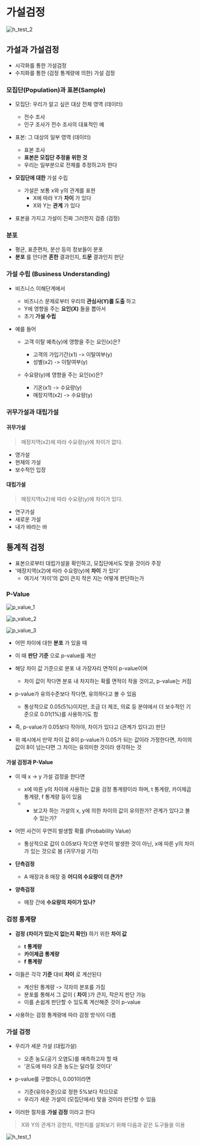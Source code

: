 # 가설검정

![h_test_2](https://github.com/zacinthepark/TIL/assets/86648892/b668511c-9cea-400e-84e1-557543b3cd6f)

## 가설과 가설검정

- 시각화를 통한 가설검정
- 수치화를 통한 (검정 통계량에 의한) 가설 검정

### 모집단(Population)과 표본(Sample)

- 모집단: 우리가 알고 싶은 대상 전체 영역 (데이터)
    - 전수 조사
    - 인구 조사가 전수 조사의 대표적인 예

- 표본: 그 대상의 일부 영역 (데이터)
    - 표본 조사
    - **표본은 모집단 추정을 위한 것**
    - 우리는 일부분으로 전체를 추정하고자 한다

- **모집단에 대한** 가설 수립
    - 가설은 보통 x와 y의 관계를 표현
        - X에 따라 Y가 **차이** 가 있다
        - X와 Y는 **관계** 가 있다

- 표본을 가지고 가설이 진짜 그러한지 검증 (검정)

### 분포

- 평균, 표준편차, 분산 등의 정보들이 분포
- **분포** 를 안다면 **흔한** 결과인지, **드문** 결과인지 판단

### 가설 수립 (Business Understanding)

- 비즈니스 이해단계에서
    - 비즈니스 문제로부터 우리의 **관심사(Y)를 도출** 하고
    - Y에 영향을 주는 **요인(X)** 들을 뽑아서
    - 초기 **가설 수립**

- 예를 들어
    - 고객 이탈 예측(y)에 영향을 주는 요인(x)은?
        - 고객의 가입기간(x1) -> 이탈여부(y)
        - 성별(x2) -> 이탈여부(y)
    
    - 수요량(y)에 영향을 주는 요인(x)은?
        - 기온(x1) -> 수요량(y)
        - 매장지역(x2) -> 수요량(y)

### 귀무가설과 대립가설

#### 귀무가설

> 매장지역(x2)에 따라 수요량(y)에 차이가 없다.

- 영가설
- 현재의 가설
- 보수적인 입장

#### 대립가설

> 매장지역(x2)에 따라 수요량(y)에 차이가 있다.

- 연구가설
- 새로운 가설
- 내가 바라는 바

## 통계적 검정

- 표본으로부터 대립가설을 확인하고, 모집단에서도 맞을 것이라 주장
- '매장지역(x2)에 따라 수요랑(y)에 **차이** 가 있다'
    - 여기서 '차이'의 값이 큰지 작은 지는 어떻게 판단하는가

### **P-Value**

![p_value_1](https://github.com/zacinthepark/TIL/assets/86648892/ec620dbf-c8da-48ff-8d62-4e51827ba317)

![p_value_2](https://github.com/zacinthepark/TIL/assets/86648892/afb34163-f57a-48b2-90f0-4aacd0be30a8)

![p_value_3](https://github.com/zacinthepark/TIL/assets/86648892/047f67a5-0514-494b-b5cf-421f1f4ae479)

- 어떤 차이에 대한 **분포** 가 있을 때
- 이 때 **판단 기준** 으로 p-value를 계산

- 해당 차이 값 기준으로 분포 내 가장자리 면적이 p-value이며
    - 차이 값이 작다면 분포 내 차지하는 확률 면적이 작을 것이고, p-value는 커짐
- p-value가 유의수준보다 작다면, 유의하다고 볼 수 있음
    - 통상적으로 0.05(5%)이지만, 조금 더 제조, 의료 등 분야에서 더 보수적인 기준으로 0.01(1%)를 사용하기도 함
- 즉, p-value가 0.05보다 작아야, 차이가 있다고 (관계가 있다고) 판단

- 위 예시에서 만약 차이 값 8이 p-value가 0.05가 되는 값이라 가정한다면, 차이의 값이 8이 넘는다면 그 차이는 유의미한 것이라 생각하는 것

#### 가설 검정과 P-Value

- 이 때 x -> y 가설 검정을 한다면
    - x에 따른 y의 차이에 사용하는 값을 검정 통계량이라 하며, t 통계량, 카이제곱 통계량, f 통계량 등이 있음
    - - 보고자 하는 가설의 x, y에 의한 차이의 값이 유의한가? 관계가 있다고 볼 수 있는가?

- 어떤 사건이 우연히 발생할 확률 (Probability Value)
    - 통상적으로 값이 0.05보다 작으면 우연히 발생한 것이 아닌, x에 따른 y의 차이가 있는 것으로 봄 (귀무가설 기각)

- **단측검정**
    - A 매장과 B 매장 중 **어디의 수요량이 더 큰가?**

- **양측검정**
    - 매장 간에 **수요량의 차이가 있나?**

### 검정 통계량

- **검정** **(차이가 있는지 없는지 확인)** 하기 위한 **차이 값**
    - **t 통계량**
    - **카이제곱 통계량**
    - **f 통계량**

- 이들은 각각 **기준** 대비 **차이** 로 계산된다
    - 계산된 통계량 -> 각자의 분포를 가짐
    - 분포를 통해서 그 값이 ( **차이** )가 큰지, 작은지 판단 가능
    - 이를 손쉽게 판단할 수 있도록 계산해준 것이 p-value

- 사용하는 검정 통계량에 따라 검정 방식이 다름

### 가설 검정

- 우리가 세운 가설 (대립가설)
    - 오존 농도(공기 오염도)를 예측하고자 할 때
    - '온도에 따라 오존 농도는 달라질 것이다'

- p-value를 구했더니, 0.001이라면
    - 기준(유의수준)으로 정한 5%보다 작으므로
    - 우리가 세운 가설이 (모집단에서) 맞을 것이라 판단할 수 있음

- 이러한 절차를 **가설 검정** 이라고 한다

> X와 Y의 관계가 강한지, 약한지를 살펴보기 위해 다음과 같은 도구들을 이용

![h_test_1](https://github.com/zacinthepark/TIL/assets/86648892/46556604-8849-420a-943f-5085c5f3b4a3)
